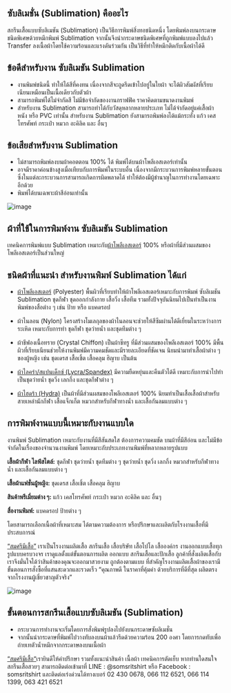 ## ซับลิเมชั่น (Sublimation) คืออะไร

สกรีนเสื้อแบบซับลิเมชัน (Sublimation) เป็นวิธีการพิมพ์สิ่งทอชนิดหนึ่ง โดยพิมพ์ลงบนกระดาษชนิดพิเศษด้วยหมึกพิมพ์ Sublimation จากนั้นจึงนำกระดาษชนิดพิเศษที่ถูกพิมพ์แบบลงไปแล้ว Transfer ลงเนื้อผ้าโดยใช้ความร้อนและแรงดันร่วมกัน เป็นวิธีที่ทำให้หมึกติดกับเนื้อผ้าได้ดี

## ข้อดีสำหรับงาน ซับลิเมชัน Sublimation

- งานพิมพ์ชนิดนี้ ทำให้ได้สีที่คงทน เนื่องจากสีจะถูดรีดเข้าไปอยู่ในใยผ้า จะได้ผิวสัมผัสที่เรียบเนียนเหมือนเป็นเนื้อเดียวกับตัวผ้า 
- สามารถพิมพ์ได้ไม่จำกัดสี ไม่มีข้อจำกัดของงานกราฟฟิค ราคาคิดตามขนาดงานพิมพ์ 
- สำหรับงาน Sublimation สามารถทำได้กับวัสดุหลากหลายประเภท ไม่ได้จำกัดอยู่แค่เสื้อผ้า หนัง หรือ PVC เท่านั้น สำหรับงาน Sublimation ยังสามารถพิมพ์ลงได้แม้กระทั่ง แก้ว เคสโทรศัพท์ กระเป๋า หมวก อะคิลิค และ อื่นๆ

## ข้อเสียสำหรับงาน Sublimation

- ไม่สามารถพิมพ์ลงบนผ้าคอตตอน 100% ได้ พิมพ์ได้บนผ้าโพลีเอสเตอร์เท่านั้น 
- อาจมีราคาค่อนข้างสูงเมื่อเทียบกับการพิมพ์ในระบบอื่น เนื่องจากมีกระบวนการพิมพ์หลายขั้นตอน ซึ่งในแต่ละกระบวนการสามารถเกิดการผิดพลาดได้ ทำให้ต้องมีผู้ชำนาญในการทำงานโดยเฉพาะอีกด้วย 
- พิมพ์ได้บนเฉพาะผ้าสีอ่อนเท่านั้น

![image](/blog/t-shirt-screen-printing-sublimation-1.jpg)

## ผ้าที่ใช้ในการพิมพ์งาน ซับลิเมชัน Sublimation

เทคนิคการพิมพ์แบบ Sublimation เหมาะกับ[ผ้าโพลีเอสเตอร์](https://pmkpolomaker.com/cotton-vs-polyester-similarities-and-differences/) 100% หรือผ้าที่มีส่วนผสมของโพลีเอสเตอร์เป็นส่วนใหญ่

## ชนิดผ้าที่แนะนำ สำหรับงานพิมพ์ Sublimation ได้แก่

- [ผ้าโพลีเอสเตอร์](/fabric-specification) (Polyester) พื้นผิวที่เรียบทำให้ผ้าโพลีเอสเตอร์เหมาะกับการพิมพ์ ซับลิเมชัน Sublimation ชุดกีฬา ชุดออกกำลังกาย เสื้อวิ่ง เสื้อทีม รวมทั้งปัจจุบันนิยมไปเป็นทำเป็นงานพิมพ์ของสื่อต่าง ๆ เช่น ป้าย หรือ แบคดรอป

- ผ้าไนลอน (Nylon) โครงสร้างโมเลกุลของผ้าไนลอนจะช่วยให้สีซึมผ่านได้ดีเยี่ยมในระหว่างการระเหิด เหมาะกับการทำ ชุดกีฬา ชุดว่ายน้ำ และชุดทีมต่าง ๆ 

- ผ้าชีฟองเนื้อทราย (Crystal Chiffon) เป็นผ้าซีทรู ที่มีส่วนผสมของโพลีเอสเตอร์ 100% มีพื้นผิวที่เรียบเนียนช่วยให้งานพิมพ์มีความคมชัดและมีรายละเอียดที่ชัดเจน นิยมนำมาทำเสื้อผ้าต่าง ๆ ของผู้หญิง เช่น ชุดเดรส เสื้อเชิ้ต  เสื้อคลุม ฮิญาบ เป็นต้น

- [ผ้าไลคร่า/สแปนเด็กซ์ (Lycra/Spandex)](https://www.winnaargarment.com/content/6378/ผ้าสแปนเด็กซ์) มีความยืดหยุ่นและคืนตัวได้ดี เหมาะกับการนำไปทำเป็นชุดว่ายน้ำ ชุดวิ่ง เลกกิ้ง และชุดกีฬาต่าง ๆ 

- [ผ้าไฮดร้า (Hydra)](https://www.bulliontex.com/บทความ/blogrp-แนะนำ%20Hydra%20ผ้าสะท้อนน้ำ%20ผ้ากันไรฝุ่น%20คุณภาพดี) เป็นผ้าที่มีส่วนผสมของโพลีเอสเตอร์ 100% นิยมทำเป็นเสื้อเสื้อผ้าสำหรับสายเหล่านักกีฬา เสื้อแจ็กเก็ต หมวกสำหรับกีฬาทางน้ำ และเสื้อกันลมแบบต่าง ๆ 

## การพิมพ์งานแบบนี้เหมาะกับงานแบบใด

งานพิมพ์ Sublimation เหมาะกับงานที่มีสีสันสดใส ต้องการความคมชัด บนผ้าที่มีสีอ่อน และไม่มีข้อจำกัดในเรื่องของจำนวนงานพิมพ์ โดยเหมาะกับประเภทงานพิมพ์ที่หลากหลายรูปแบบ 

**เสื้อผ้ากีฬา ไลฟ์สไตล์:** ชุดกีฬา ชุดว่ายน้ำ ชุดทีมต่าง ๆ ชุดว่ายน้ำ ชุดวิ่ง เลกกิ้ง หมวกสำหรับกีฬาทางน้ำ และเสื้อกันลมแบบต่าง ๆ 

**เสื้อผ้าแฟชั่นผู้หญิง:** ชุดเดรส เสื้อเชิ้ต  เสื้อคลุม ฮิญาบ 

**สินค้าพรีเมี่ยมต่าง ๆ:** แก้ว เคสโทรศัพท์ กระเป๋า หมวก อะคิลิค และ อื่นๆ

**สื่องานพิมพ์:** แบคดรอป ป้ายต่าง ๆ 

โดยสามารถเลือกเนื้อผ้าที่เหมาะสม ได้ตามความต้องการ หรือปรึกษาและผลิตกับโรงงานเสื้อที่มีประสบการณ์

[“สมศรีมีเสื้อ”](/) เราเป็นโรงงานผลิตเสื้อ สกรีนเสื้อ เสื้อบริษัท เสื้อโปโล เสื้อองค์กร งานออกแบบเสื้อทุกรูปแบบครบวงจร เราดูแลตั้งแต่ขั้นตอนการผลิต ออกแบบ สกรีนเสื้อและปักเสื้อ ลูกค้าที่สั่งผลิตเสื้อกับเราจึงมั่นใจได้ว่าสินค้าของคุณจะออกมาสวยงาม ถูกต้องตามแบบ ที่สำคัญโรงงานผลิตเสื้อผ้าของเรามีขั้นตอนการสั่งซื้อที่แสนสะดวกและรวดเร็ว “คุณภาพดี ในราคาที่คุ้มค่า ด้วยบริการที่ดีที่สุด ผลิตตรงจากโรงงานผู้เชี่ยวชาญตัวจริง”

![image](/blog/what-is-a-crop-top-who-is-it-suitable-for-1.jpg)

## ขั้นตอนการสกรีนเสื้อแบบซับลิเมชัน (Sublimation)

- กระบวนการทำงานจะเริ่มโดยการสั่งพิมพ์รูปลงไปยังบนกระดาษซับลิเมชั่น 
- จากนั้นนำกระดาษที่พิมพ์ไปวางทับลงบนผ้าแล้วรีดด้วยความร้อน 200  องศา โดยการกดทับเพื่อถ่ายเทตัวน้ำหมึกจากกระดาษลงบนเนื้อผ้า

[“สมศรีมีเสื้อ“](/)เรายินดีให้คำปรึกษา รวมทั้งแนะนำสินค้า เนื้อผ้า เทคนิคการตัดเย็บ หากท่านใดสนใจสกรีนเสื้อสวยๆ สามารถติดต่อเข้ามาที่ LINE : @somsritshirt  หรือ Facebook : somsritshirt  และติดต่อเร่งด่วนได้ทางเบอร์ 02 430 0678, 066 112 6521, 066 114 1399, 063 421 6521